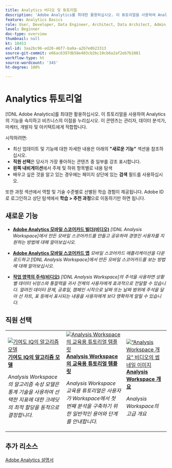 ```yaml
---
title: Analytics 비디오 및 튜토리얼
description: 'Adobe Analytics를 최대한 활용하십시오. 이 튜토리얼을 사용하여 Analytics의 기능을 숙지하고 비즈니스의 이점을 누리십시오. 이 콘텐츠는 관리자, 데이터 분석가, 마케터, 개발자 및 아키텍트에게 적합합니다. '
feature: Analytics Basics
role: User, Developer, Data Engineer, Architect, Data Architect, Admin, Leader
level: Beginner
doc-type: overview
thumbnail: null
kt: 10453
exl-id: 3aa2bc96-ed20-46f7-ba9a-a2b7e8b23313
source-git-commit: e66ac6397db58e403cb2bc10cb6a2af2eb7b1081
workflow-type: ht
source-wordcount: '345'
ht-degree: 100%

---
```




# Analytics 튜토리얼

[!DNL Adobe Analytics]를 최대한 활용하십시오. 이 튜토리얼을 사용하여 Analytics의 기능을 숙지하고 비즈니스의 이점을 누리십시오. 이 콘텐츠는 관리자, 데이터 분석가, 마케터, 개발자 및 아키텍트에게 적합합니다.

시작하려면:
* 최신 업데이트 및 기능에 대한 자세한 내용은 아래의 **&quot;새로운 기능&quot;** 섹션을 참조하십시오.
* **직원 선택**&#x200B;은 당사가 가장 좋아하는 콘텐츠 중 일부를 강조 표시합니다.
* **왼쪽 내비게이션**&#x200B;에서 주제 및 하위 항목별로 내용 탐색
* 배우고 싶은 것을 알고 있는 경우에는 페이지 상단에 있는 **검색** 필드를 사용하십시오.

또한 과정 섹션에서 역할 및 기술 수준별로 선별된 학습 경험이 제공됩니다. Adobe ID로 로그인하고 상단 탐색에서 **학습 > 추천 과정**&#x200B;으로 이동하기만 하면 됩니다.

## 새로운 기능

* **[Adobe Analytics 모바일 스코어카드 빌더(비디오)](additional-tools/analytics-dashboards/adobe-analytics-dashboards-scorecard-builder.md)**
   *[!DNL Analysis Workspace]에서 만든 모바일 스코어카드를 만들고 공유하여 경영진 사용자를 지원하는 방법에 대해 알아보십시오.*

* **[Adobe Analytics 모바일 스코어카드 앱](additional-tools/analytics-dashboards/adobe-analytics-dashboards-in-app-experience.md)**
   *모바일 스코어카드 애플리케이션을 다운로드하고 [!DNL Analysis Workspace]에서 만든 모바일 스코어카드를 보는 방법에 대해 알아보십시오.*

* **[작업 영역의 주석(비디오)](analysis-workspace/navigating-workspace-projects/annotations-in-analysis-workspace.md)**
   *[!DNL Analysis Workspace]의 주석을 사용하면 상황별 데이터 뉘앙스와 통찰력을 귀사 전체의 사용자에게 효과적으로 전달할 수 있습니다. 알려진 데이터 문제, 공휴일, 캠페인 시작으로 날짜 또는 날짜 범위에 주석을 달아 선 차트, 표 등에서 표시되는 내용을 사용자에게 보다 명확하게 알릴 수 있습니다.*

## 직원 선택

<table>
<tr>
  <td>
    <a href="analysis-workspace/attribution-iq/algorithmic-model-in-attribution-iq.md">
      <img alt="기여도 IQ의 알고리즘 모델" src="assets/36205.jpg" />
    </a>
    <div>
      <a href="analysis-workspace/attribution-iq/algorithmic-model-in-attribution-iq.md">
    <strong>기여도 IQ의 알고리즘 모델</strong>
    </a>
    </div>
    <p>
    <em>Analysis Workspace의 알고리즘 속성 모델은 통계 기술을 사용하여 선택한 지표에 대한 크레딧의 최적 할당을 동적으로 결정합니다.</em>
    <p>
  </td>
   <td>
    <a href="analysis-workspace/navigating-workspace-projects/training-tutorial-template-in-analysis-workspace.md">
      <img alt="Analysis Workspace의 교육용 튜토리얼 템플릿" src="assets/33773.jpg" />
    </a>
    <div>
      <a href="analysis-workspace/navigating-workspace-projects/training-tutorial-template-in-analysis-workspace.md">
    <strong>Analysis Workspace의 교육용 튜토리얼 템플릿</strong>
    </a>
    </div>
    <p>
    <em>Analysis Workspace 교육용 튜토리얼은 사용자가 Workspace에서 첫 번째 분석을 구축하기 위한 일반적인 용어와 단계를 안내합니다.</em>
    <p>
  </td>
  <td>
    <a href="analysis-workspace/analysis-workspace-basics/analysis-workspace-overview.md">
      <img alt="“Analysis Workspace 개요” 비디오의 썸네일 이미지" src="assets/thumb_analysis-workspace-overview.png" />
    </a>
    <div>
      <a href="analysis-workspace/analysis-workspace-basics/analysis-workspace-overview.md">
    <strong>Analysis Workspace 개요</strong>
    </a>
    </div>
    <p>
    <em>Analysis Workspace의 고급 개요</em>
    <p>
  </td>
</tr>
</table>

## 추가 리소스

[Adobe Analytics 설명서](https://experienceleague.adobe.com/docs/analytics.html)